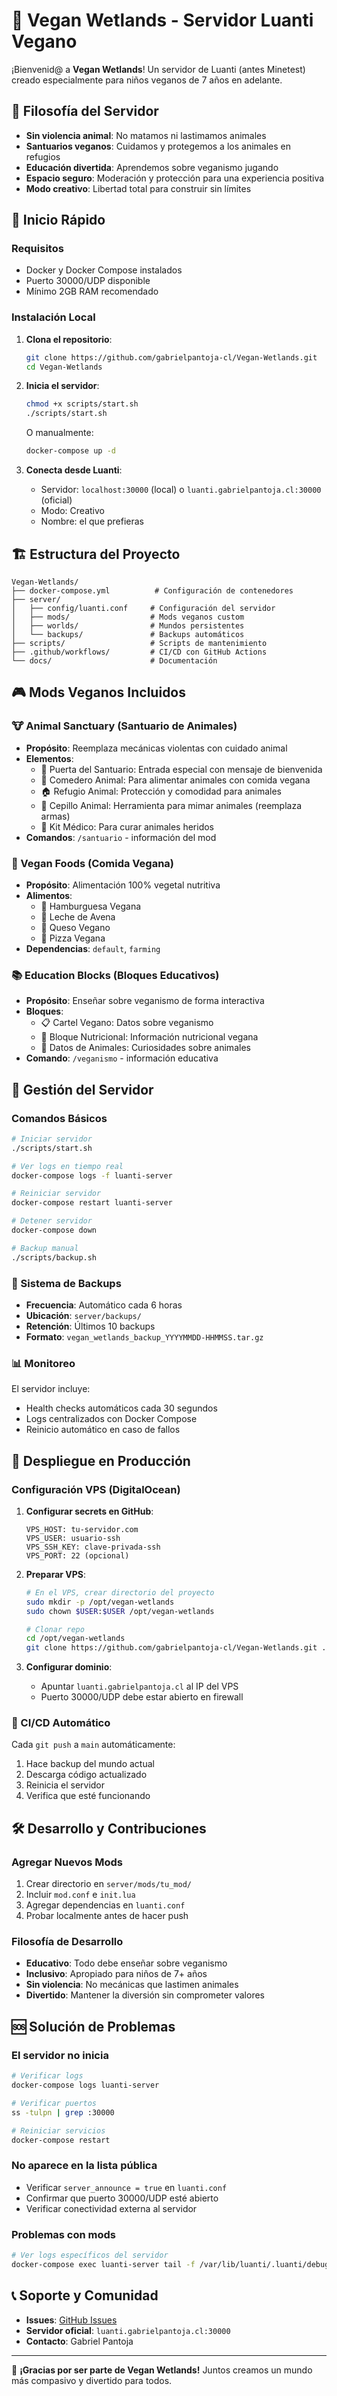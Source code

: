 # 🌱 Vegan Wetlands - Servidor Luanti Vegano

¡Bienvenid@ a **Vegan Wetlands**! Un servidor de Luanti (antes Minetest) creado especialmente para niños veganos de 7 años en adelante.

## 🎯 Filosofía del Servidor

- **Sin violencia animal**: No matamos ni lastimamos animales
- **Santuarios veganos**: Cuidamos y protegemos a los animales en refugios
- **Educación divertida**: Aprendemos sobre veganismo jugando
- **Espacio seguro**: Moderación y protección para una experiencia positiva
- **Modo creativo**: Libertad total para construir sin límites

## 🚀 Inicio Rápido

### Requisitos
- Docker y Docker Compose instalados
- Puerto 30000/UDP disponible
- Mínimo 2GB RAM recomendado

### Instalación Local

1. **Clona el repositorio**:
   ```bash
   git clone https://github.com/gabrielpantoja-cl/Vegan-Wetlands.git
   cd Vegan-Wetlands
   ```

2. **Inicia el servidor**:
   ```bash
   chmod +x scripts/start.sh
   ./scripts/start.sh
   ```
   
   O manualmente:
   ```bash
   docker-compose up -d
   ```

3. **Conecta desde Luanti**:
   - Servidor: `localhost:30000` (local) o `luanti.gabrielpantoja.cl:30000` (oficial)
   - Modo: Creativo
   - Nombre: el que prefieras

## 🏗️ Estructura del Proyecto

```
Vegan-Wetlands/
├── docker-compose.yml          # Configuración de contenedores
├── server/
│   ├── config/luanti.conf     # Configuración del servidor
│   ├── mods/                  # Mods veganos custom
│   ├── worlds/                # Mundos persistentes  
│   └── backups/               # Backups automáticos
├── scripts/                   # Scripts de mantenimiento
├── .github/workflows/         # CI/CD con GitHub Actions
└── docs/                      # Documentación
```

## 🎮 Mods Veganos Incluidos

### 🐮 Animal Sanctuary (Santuario de Animales)
- **Propósito**: Reemplaza mecánicas violentas con cuidado animal
- **Elementos**:
  - 🚪 Puerta del Santuario: Entrada especial con mensaje de bienvenida
  - 🥕 Comedero Animal: Para alimentar animales con comida vegana
  - 🏠 Refugio Animal: Protección y comodidad para animales
  - 🧽 Cepillo Animal: Herramienta para mimar animales (reemplaza armas)
  - 🏥 Kit Médico: Para curar animales heridos
- **Comandos**: `/santuario` - información del mod

### 🥗 Vegan Foods (Comida Vegana)
- **Propósito**: Alimentación 100% vegetal nutritiva
- **Alimentos**:
  - 🍔 Hamburguesa Vegana
  - 🥛 Leche de Avena  
  - 🧀 Queso Vegano
  - 🍕 Pizza Vegana
- **Dependencias**: `default`, `farming`

### 📚 Education Blocks (Bloques Educativos)
- **Propósito**: Enseñar sobre veganismo de forma interactiva
- **Bloques**:
  - 📋 Cartel Vegano: Datos sobre veganismo
  - 🥗 Bloque Nutricional: Información nutricional vegana
  - 🐰 Datos de Animales: Curiosidades sobre animales
- **Comando**: `/veganismo` - información educativa

## 🔧 Gestión del Servidor

### Comandos Básicos
```bash
# Iniciar servidor
./scripts/start.sh

# Ver logs en tiempo real
docker-compose logs -f luanti-server

# Reiniciar servidor
docker-compose restart luanti-server

# Detener servidor
docker-compose down

# Backup manual
./scripts/backup.sh
```

### 💾 Sistema de Backups

- **Frecuencia**: Automático cada 6 horas
- **Ubicación**: `server/backups/`
- **Retención**: Últimos 10 backups
- **Formato**: `vegan_wetlands_backup_YYYYMMDD-HHMMSS.tar.gz`

### 📊 Monitoreo

El servidor incluye:
- Health checks automáticos cada 30 segundos
- Logs centralizados con Docker Compose
- Reinicio automático en caso de fallos

## 🚀 Despliegue en Producción

### Configuración VPS (DigitalOcean)

1. **Configurar secrets en GitHub**:
   ```
   VPS_HOST: tu-servidor.com
   VPS_USER: usuario-ssh
   VPS_SSH_KEY: clave-privada-ssh
   VPS_PORT: 22 (opcional)
   ```

2. **Preparar VPS**:
   ```bash
   # En el VPS, crear directorio del proyecto
   sudo mkdir -p /opt/vegan-wetlands
   sudo chown $USER:$USER /opt/vegan-wetlands
   
   # Clonar repo
   cd /opt/vegan-wetlands
   git clone https://github.com/gabrielpantoja-cl/Vegan-Wetlands.git .
   ```

3. **Configurar dominio**:
   - Apuntar `luanti.gabrielpantoja.cl` al IP del VPS
   - Puerto 30000/UDP debe estar abierto en firewall

### 🤖 CI/CD Automático

Cada `git push` a `main` automáticamente:
1. Hace backup del mundo actual
2. Descarga código actualizado
3. Reinicia el servidor
4. Verifica que esté funcionando

## 🛠️ Desarrollo y Contribuciones

### Agregar Nuevos Mods

1. Crear directorio en `server/mods/tu_mod/`
2. Incluir `mod.conf` e `init.lua`
3. Agregar dependencias en `luanti.conf`
4. Probar localmente antes de hacer push

### Filosofía de Desarrollo

- **Educativo**: Todo debe enseñar sobre veganismo
- **Inclusivo**: Apropiado para niños de 7+ años
- **Sin violencia**: No mecánicas que lastimen animales
- **Divertido**: Mantener la diversión sin comprometer valores

## 🆘 Solución de Problemas

### El servidor no inicia
```bash
# Verificar logs
docker-compose logs luanti-server

# Verificar puertos
ss -tulpn | grep :30000

# Reiniciar servicios
docker-compose restart
```

### No aparece en la lista pública
- Verificar `server_announce = true` en `luanti.conf`
- Confirmar que puerto 30000/UDP esté abierto
- Verificar conectividad externa al servidor

### Problemas con mods
```bash
# Ver logs específicos del servidor
docker-compose exec luanti-server tail -f /var/lib/luanti/.luanti/debug.txt
```

## 📞 Soporte y Comunidad

- **Issues**: [GitHub Issues](https://github.com/gabrielpantoja-cl/Vegan-Wetlands/issues)
- **Servidor oficial**: `luanti.gabrielpantoja.cl:30000`
- **Contacto**: Gabriel Pantoja

---

🌱 **¡Gracias por ser parte de Vegan Wetlands!** Juntos creamos un mundo más compasivo y divertido para todos.
